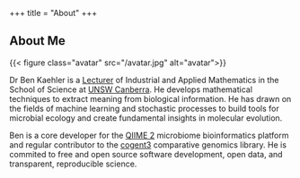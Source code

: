 +++
title = "About"
+++

## About Me

{{< figure class="avatar" src="/avatar.jpg" alt="avatar">}}

Dr Ben Kaehler is a [Lecturer](https://unsw.adfa.edu.au/benjamin-kaehler) of Industrial and Applied Mathematics in the School of Science at [UNSW Canberra](https://unsw.adfa.edu.au/). He develops mathematical techniques to extract meaning from biological information. He has drawn on the fields of machine learning and stochastic processes to build tools for microbial ecology and create fundamental insights in molecular evolution.

Ben is a core developer for the [QIIME 2](https://qiime2.org/) microbiome bioinformatics platform and regular contributor to the [cogent3](https://cogent3.org/) comparative genomics library. He is commited to free and open source software development, open data, and transparent, reproducible science.
